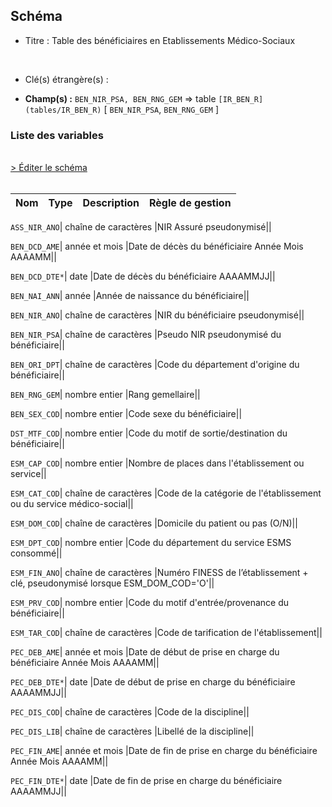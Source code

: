 ## Schéma


- Titre : Table des bénéficiaires en Etablissements Médico-Sociaux
<br />



- Clé(s) étrangère(s) : <br />

- **Champ(s) :** `BEN_NIR_PSA, BEN_RNG_GEM`
  => table `[IR_BEN_R](tables/IR_BEN_R)` [ `BEN_NIR_PSA`, `BEN_RNG_GEM` ]<br />

 
### Liste des variables
<br />
<div>
    <a href="https://gitlab.com/healthdatahub/applications-du-hdh/schema-snds/-/tree/master/schemas/IR_ESM_R/IR_ESM_R.json"
       target="_blank" rel="noopener noreferrer">> Éditer le schéma</a>
</div>
<br />

Nom | Type | Description | Règle de gestion
-|-|-|-



`ASS_NIR_ANO`| chaîne de caractères |NIR Assuré pseudonymisé||

`BEN_DCD_AME`| année et mois |Date de décès du bénéficiaire Année Mois AAAAMM||

`BEN_DCD_DTE*`| date |Date de décès du bénéficiaire AAAAMMJJ||

`BEN_NAI_ANN`| année |Année de naissance du bénéficiaire||

`BEN_NIR_ANO`| chaîne de caractères |NIR du bénéficiaire pseudonymisé||

`BEN_NIR_PSA`| chaîne de caractères |Pseudo NIR pseudonymisé du bénéficiaire||

`BEN_ORI_DPT`| chaîne de caractères |Code du département d'origine du bénéficiaire||

`BEN_RNG_GEM`| nombre entier |Rang gemellaire||

`BEN_SEX_COD`| nombre entier |Code sexe du bénéficiaire||

`DST_MTF_COD`| nombre entier |Code du motif de sortie/destination du bénéficiaire||

`ESM_CAP_COD`| nombre entier |Nombre de places dans l'établissement ou service||

`ESM_CAT_COD`| chaîne de caractères |Code de la catégorie de l'établissement ou du service médico-social||

`ESM_DOM_COD`| chaîne de caractères |Domicile du patient ou pas (O/N)||

`ESM_DPT_COD`| nombre entier |Code du département du service ESMS consommé||

`ESM_FIN_ANO`| chaîne de caractères |Numéro FINESS de l’établissement + clé, pseudonymisé lorsque ESM_DOM_COD='O'||

`ESM_PRV_COD`| nombre entier |Code du motif d'entrée/provenance du bénéficiaire||

`ESM_TAR_COD`| chaîne de caractères |Code de tarification de l'établissement||

`PEC_DEB_AME`| année et mois |Date de début de prise en charge du bénéficiaire Année Mois AAAAMM||

`PEC_DEB_DTE*`| date |Date de début de prise en charge du bénéficiaire AAAAMMJJ||

`PEC_DIS_COD`| chaîne de caractères |Code de la discipline||

`PEC_DIS_LIB`| chaîne de caractères |Libellé de la discipline||

`PEC_FIN_AME`| année et mois |Date de fin de prise en charge du bénéficiaire Année Mois AAAAMM||

`PEC_FIN_DTE*`| date |Date de fin de prise en charge du bénéficiaire AAAAMMJJ||
